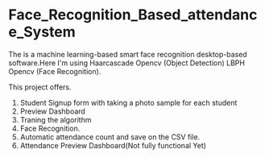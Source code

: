 # Face_Recognition_Based_attendance_System
The is a machine learning-based smart face recognition desktop-based software.Here I'm using Haarcascade Opencv (Object Detection)
LBPH Opencv (Face Recognition).

This project offers.
1. Student Signup form with taking a photo sample for each student 
2. Preview Dashboard
2.  Traning the algorithm
3. Face Recognition.
4. Automatic attendance count and save on the CSV file.
5. Attendance Preview Dashboard(Not fully functional Yet)

